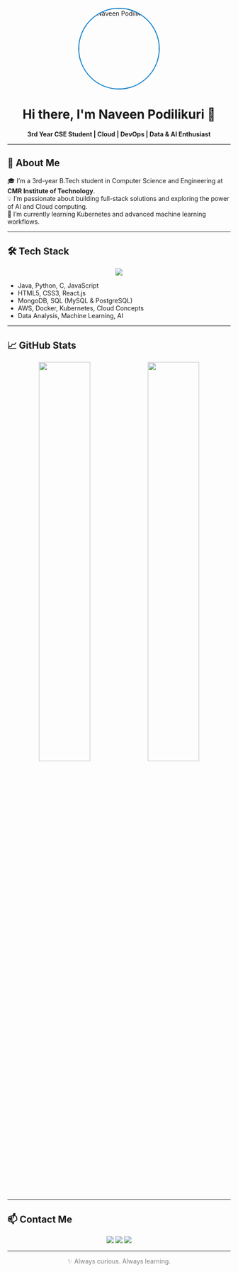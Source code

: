 <!-- GitHub Profile README -->
<p align="center">
  <img src="https://avatars.githubusercontent.com/u/102796017?v=4" width="180" alt="Naveen Podilikuri" style="border-radius: 50%; border: 2px solid #007acc;">
</p>

<h1 align="center">Hi there, I'm Naveen Podilikuri 👋</h1>

<p align="center">
  <strong>3rd Year CSE Student | Cloud | DevOps | Data & AI Enthusiast</strong>
</p>

---

## 🚀 About Me

🎓 I’m a 3rd-year B.Tech student in Computer Science and Engineering at **CMR Institute of Technology**.  
💡 I’m passionate about building full-stack solutions and exploring the power of AI and Cloud computing.  
🌱 I’m currently learning Kubernetes and advanced machine learning workflows.

---

## 🛠 Tech Stack

<p align="center">
  <img src="https://skillicons.dev/icons?i=java,python,javascript,html,css,react,aws,docker,kubernetes,mongodb,mysql,cloudflare,git,github,vscode,linux" />
</p>

- Java, Python, C, JavaScript  
- HTML5, CSS3, React.js  
- MongoDB, SQL (MySQL & PostgreSQL)  
- AWS, Docker, Kubernetes, Cloud Concepts  
- Data Analysis, Machine Learning, AI

---

## 📈 GitHub Stats

<p align="center">
  <img src="https://github-readme-stats.vercel.app/api?username=NaveenPodilikuri&show_icons=true&theme=radical" width="48%" />
  <img src="https://github-readme-streak-stats.herokuapp.com/?user=NaveenPodilikuri&theme=radical" width="48%" />
</p>

---

## 📫 Contact Me

<p align="center">
  <a href="mailto:naveenpodilikuri04@gmail.com"><img src="https://img.shields.io/badge/email-D14836?style=for-the-badge&logo=gmail&logoColor=white" /></a>
  <a href="https://www.linkedin.com/in/naveenpodilikuri"><img src="https://img.shields.io/badge/linkedin-%230077B5.svg?style=for-the-badge&logo=linkedin&logoColor=white" /></a>
  <a href="https://github.com/NaveenPodilikuri"><img src="https://img.shields.io/badge/github-%23121011.svg?style=for-the-badge&logo=github&logoColor=white" /></a>
</p>

---

<p align="center" style="color: gray; font-size: 14px;">
  ✨ Always curious. Always learning.
</p>
